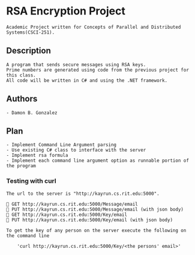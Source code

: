 # RSA Encryption Project

    Academic Project written for Concepts of Parallel and Distributed Systems(CSCI-251).

## Description

    A program that sends secure messages using RSA keys.
    Prime numbers are generated using code from the previous project for this class.
    All code will be written in C# and using the .NET framework.

## Authors

    - Damon B. Gonzalez

## Plan

    - Implement Command Line Argument parsing
    - Use existing C# class to interface with the server
    - Implement rsa formula
    - Implement each command line argument option as runnable portion of the program

### Testing with curl

    The url to the server is "http://kayrun.cs.rit.edu:5000".

     GET http://kayrun.cs.rit.edu:5000/Message/email
     PUT http://kayrun.cs.rit.edu:5000/Message/email (with json body)
     GET http://kayrun.cs.rit.edu:5000/Key/email
     PUT http://kayrun.cs.rit.edu:5000/Key/email (with json body)

    To get the key of any person on the server execute the following on the command line

        'curl http://kayrun.cs.rit.edu:5000/Key/<the persons' email>'